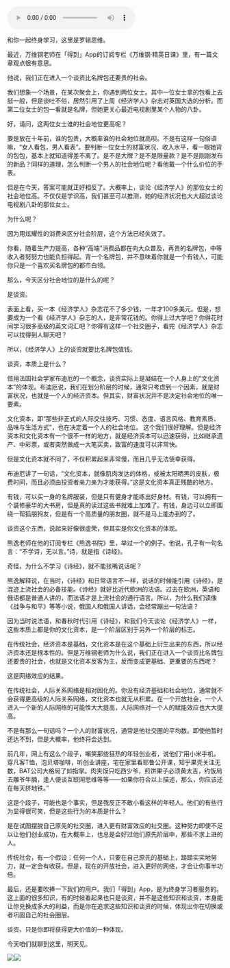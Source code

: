 <audio src="http://igetoss.cdn.igetget.com/mp3/201706/25/201706252125254673537247.mp3" controls="controls">您的浏览器不支持 audio 标签。</audio><p>和你一起终身学习，这里是罗辑思维。</p><p>最近，万维钢老师在「得到」App的订阅专栏《万维钢·精英日课》里，有一篇文章观点很有意思。</p><p>他说，我们正在进入一个谈资比名牌包还要贵的社会。</p><p>我们想象一个场景，在某次聚会上，你遇到两位女士。其中一位女士拿的包看上去挺一般，但是谈吐不俗，居然引用了上周《经济学人》杂志对英国大选的分析。而第二位女士的包一看就是名牌，但她更关心最近电视剧里某个人物的八卦。</p><p>好，请问，这两位女士谁的社会地位更高呢？</p><p>要是放在十年前，谁的包贵，大概率谁的社会地位就高呗。不是有这样一句俗语嘛，“女人看包，男人看表”。要判断一位女士的财富状况、收入水平，看一眼她背的包包，基本上就知道得差不离了。是不是大牌？是不是限量款？是不是刚刚发布的新品？同样的道理，怎么判断一个男人的社会地位呢？看他戴一个什么价位的手表。</p><p>但是在今天，答案可能就正好相反了。大概率上，谈论《经济学人》的那位女士的社会地位高。不仅仅是学识高，我们甚至可以推测，她的经济状况也大大超过谈论电视剧八卦的那位女士。</p><p>为什么呢？</p><p>因为用炫耀性的消费来区分社会阶层，这个方法已经失效了。</p><p>你看，随着生产力提高，各种“高端”消费品都在向大众普及，再贵的名牌包，中等收入者努努力也能负担得起。背一个名牌包，并不意味着你就是一个有钱人，可能你只是一个喜欢买名牌包的都市白领。</p><p>那么，今天区分社会地位的是什么的呢？</p><p>是谈资。</p><p>表面上看，买一本《经济学人》杂志花不了多少钱，一年才100多美元。但是，想要成为一个看《经济学人》杂志的人，是非常花钱的。你得上过大学吧？你得花时间学习很多高级的英文词汇吧？你得有这样一个社交圈子，看完《经济学人》杂志可以找得到人聊天吧？</p><p>所以，《经济学人》上的谈资就要比名牌包值钱。</p><p>谈资，本质上是什么？</p><p>借用法国社会学家布迪厄的一个概念，谈资实际上是凝结在一个人身上的“文化资本”的体现。布迪厄说，我们在划分阶层的时候，通常只考虑到一个因素，就是财富状况，也就是一个人的经济资本。但其实，财富状况并不是决定社会地位的唯一要素。</p><p>文化资本，即“那些非正式的人际交往技巧、习惯、态度、语言风格、教育素质、品味与生活方式”，也在决定着一个人的社会地位。 这个我们很好理解。但是经济资本和文化资本有一个很不一样的地方，就是经济资本可以迅速获得，比如继承遗产、中彩票，或者突然做成一大笔买卖，致富的速度可以非常快。</p><p>但是文化资本就不同了，不仅积累起来非常慢，而且几乎无法侥幸获得。</p><p>布迪厄讲了一句话，“文化资本，就像肌肉发达的体格，或被太阳晒黑的皮肤，极费时间，而且必须由投资者亲力亲为才能获得。”这是文化资本真正残酷的地方。</p><p>有钱，可以买一身的名牌服装，但是只有健身才能练出好身材。有钱，可以拥有一个装修豪华的大书房，但是真的读过这些书就难上加难了。有钱，身边可以立即围绕一帮狐朋狗友，但是有一个高质量的朋友圈，就不是马上能办到的了。</p><p>谈资这个东西，说起来好像很虚荣，但其实是你文化资本的体现。</p><p>熊逸老师在他的订阅专栏《熊逸书院》里，举过一个的例子。他说，孔子有一句名言：“不学诗，无以言。”诗，就是指《诗经》。</p><p>奇怪，为什么不学习《诗经》，就不能张嘴说话呢？</p><p>熊逸解释说，在当时，《诗经》和日常语言不一样，说话的时候能引用《诗经》，是混迹上流社会的必备技能。《诗经》就好比近代欧洲的法语。过去在欧洲，英语和俄语都是普通人讲的，而法语才是上流社会的通行语言。所以，为什么我们读像《战争与和平》等等小说，俄国人和俄国人讲话，会经常蹦出一句法语？</p><p>因为当时说法语，和春秋时代引用《诗经》，和我们今天谈论《经济学人》一样，这些本质上都是你的文化资本，是一个阶层区别于另外一个阶层的标志。</p><p>在传统社会，经济资本是基础，文化资本是在这个基础上衍生出来的东西，所以经济资本还是根本性的。但是万维钢老师为什么说，我们正在进入一个谈资比名牌包还要贵的社会，也就是文化资本反客为主，反而变成更基础、更重要的东西呢？</p><p>这是网络效应的结果。</p><p>在传统社会，人际关系网络是相对固化的。你没有经济基础和社会地位，通常就不会获得更高级的人际关系网络，文化资本也就无从积累。在一个开放社会，一个人进入一个新的人际网络的可能性大大提高，人际网络对一个人的赋能效应也大大提高。</p><p>不是有那么一句话吗？一个人的财富状况，通常是他社交圈的平均数。即使他暂时还达不到，但是大概率，他终将会达到。</p><p>前几年，网上有这么个段子，嘲笑那些狂热的年轻创业者，说他们“用小米手机，穿凡客T恤，泡贝塔咖啡，听创业讲座，宅在家里看耶鲁公开课，知乎果壳关注无数，BAT公司大格局了如指掌。肉夹馍只吃西少爷，煎饼果子必须黄太吉，约饭局去雕爷牛腩，逢人便谈互联网思维等等——如果你符合以上描述，那么，你应该还在每天挤地铁。”</p><p>这是个段子，可能也是个事实，但是我反正不敢小看这样的年轻人。他们的有些行为显得很可笑，但是这些行为的本质是什么？</p><p>是在试图摆脱自己原先的社交圈，进入更有财富效应的社交圈。这种努力即使不足以让他们创业成功，在大概率上，也总是会好过他们原先阶层中，那些不求上进的人。</p><p>传统社会，有一个假设：任何一个人，只要在自己原先的基础上，踏踏实实地努力，就一定会有收获。但是，现在的开放社会，进入更好的网络，才会让你事半功倍。</p><p>最后，还是要吹捧一下我们的用户。我们「得到」App，是为终身学习者服务的。这上面的很多知识，有的时候看起来也只是谈资，并不是这些知识和谈资，本身能让你兑换成多大的利益，而是你在追求这些知识和谈资的时候，体现出你在切换或者巩固自己的社会圈层。</p><p>谈资，只是你即将获得更大价值的一种体现。</p><p>今天咱们就聊到这里，明天见。</p><img src="https://piccdn.igetget.com/img/201706/25/201706252038321202202012.png" /><img src="https://piccdn.igetget.com/img/201706/25/201706252041406327152426.jpg" />